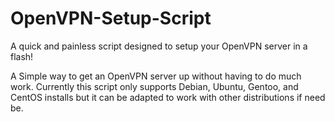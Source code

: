 # OpenVPN-Setup-Script
A quick and painless script designed to setup your OpenVPN server in a flash!


A Simple way to get an OpenVPN server up without having to do much work.
Currently this script only supports Debian, Ubuntu, Gentoo, and CentOS installs but it can be adapted to work with other distributions if need be.
